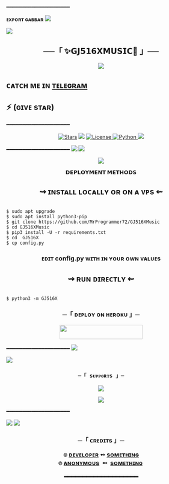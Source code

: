 ━━━━━━━━━━━━━━━━━━━━ 

 **ᴇxᴘᴏʀᴛ ɢᴀʙʙᴀʀ** 
 <img src="https://user-images.githubusercontent.com/73097560/115834477-dbab4500-a447-11eb-908a-139a6edaec5c.gif"> 

 <img src="https://user-images.githubusercontent.com/73097560/115834477-dbab4500-a447-11eb-908a-139a6edaec5c.gif"> 

  <h2 align="center"> 
 ──「 ✨𝗚𝗝𝟱𝟭𝟲𝗫𝗠𝗨𝗦𝗜𝗖🥀 」── 

 </h2> <p align="center"> 

   <img src="https://te.legra.ph/file/ffbb952864390e288b5ae.jpg"> 

 </p> 

  ## ᴄᴀᴛᴄʜ ᴍᴇ ɪɴ [ᴛᴇʟᴇɢʀᴀᴍ](https://t.me/export_gabbar)  

  ## ⚡ (ɢɪᴠᴇ sᴛᴀʀ) 
 
  ━━━━━━━━━━━━━━━━━━━━ 

<p align="center"> 
 <a href="https://github.com/MrProgrammer72/GJ516XMusic/stargazers"><img src="https://img.shields.io/github/stars/MrProgrammer72/GJ516XMusic?color=black&logo=github&logoColor=black&style=for-the-badge" alt="Stars" /></a> <a href="https://github.com/MrProgrammer72/GJ516XMusic/network/members"> <img src="https://img.shields.io/github/forks/MrProgrammer72/GJ516XMusic?color=black&logo=github&logoColor=black&style=for-the-badge" /></a> 
 <a href="https://github.com/MrProgrammer72/GJ516XMusic/blob/master/LICENSE"> <img src="https://img.shields.io/badge/License-MIT-blueviolet?style=for-the-badge" alt="License" /> </a> <a href="https://www.python.org/"> <img src="https://img.shields.io/badge/Written%20in-Python-skyblue?style=for-the-badge&logo=python" alt="Python" /> </a> 
 <a href="https://pypi.org/project/Pyrogram/"> <img src="https://img.shields.io/pypi/v/pyrogram?color=white&label=pyrogram&logo=python&logoColor=blue&style=for-the-badge" /></a> 
 </p> 

 ━━━━━━━━━━━━━━━━━━━━ 
 <img src="https://user-images.githubusercontent.com/73097560/115834477-dbab4500-a447-11eb-908a-139a6edaec5c.gif"> 
 <img src="https://user-images.githubusercontent.com/73097560/115834477-dbab4500-a447-11eb-908a-139a6edaec5c.gif"> 

 <p align="center"> 

   <img src="https://te.legra.ph/file/a63c329f891ce46acc938.jpg"> 

 </p> 

 <p align="center"> 
 <b>𝗗𝗘𝗣𝗟𝗢𝗬𝗠𝗘𝗡𝗧 𝗠𝗘𝗧𝗛𝗢𝗗𝗦</b> 

 </p> 

  <h2 align="center">  
    ⇝ ɪɴsᴛᴀʟʟ ʟᴏᴄᴀʟʟʏ ᴏʀ ᴏɴ ᴀ ᴠᴘs ⇜ 

 </h2> 

 ```console 

 $ sudo apt upgrade 
 $ sudo apt install python3-pip 
 $ git clone https://github.com/MrProgrammer72/GJ516XMusic
 $ cd GJ516XMusic 
 $ pip3 install -U -r requirements.txt 
 $ cd  GJ516X
 $ cp config.py 

 ``` 

 <h3 align="center">  
   ᴇᴅɪᴛ <b>config.py</b> ᴡɪᴛʜ ɪɴ ʏᴏᴜʀ ᴏᴡɴ ᴠᴀʟᴜᴇs 

 </h3> 

 <h2 align="center">  
 ⇝ ʀᴜɴ ᴅɪʀᴇᴄᴛʟʏ ⇜ 

 </h2> 

 ```console 

 $ python3 -m GJ516X

 ``` 
 <h3 align="center"> 
  ─「 ᴅᴇᴩʟᴏʏ ᴏɴ ʜᴇʀᴏᴋᴜ 」─ 

 </h3> 

 <p align="center"><a href="https://dashboard.heroku.com/new?template=https://github.com/Shrink99b/GJ516XMusic"> <img src="https://img.shields.io/badge/Deploy%20On%20Heroku-black?style=for-the-badge&logo=heroku" width="220" height="38.45"/></a></p>

 ━━━━━━━━━━━━━━━━━━━━ 
 <img src="https://user-images.githubusercontent.com/73097560/115834477-dbab4500-a447-11eb-908a-139a6edaec5c.gif"> 

 <img src="https://user-images.githubusercontent.com/73097560/115834477-dbab4500-a447-11eb-908a-139a6edaec5c.gif"> 

 <h3 align="center"> 

     ─「 sᴜᴩᴩᴏʀᴛs 」─ 

 </h3> 

 <p align="center"> 
 <a href="https://t.me/GJ516_DISCUSS_GROUP"><img src="https://img.shields.io/badge/-Support%20Group-blue.svg?style=for-the-badge&logo=Telegram"></a> 

 </p> 

 <p align="center"> 
 <a href="https://telegram.me/myworldGJ516"><img src="https://img.shields.io/badge/Support%20Channel-blue.svg?style=for-the-badge&logo=Telegram"></a> 

 </p> 

  ━━━━━━━━━━━━━━━━━━━━ 

 <img src="https://user-images.githubusercontent.com/73097560/115834477-dbab4500-a447-11eb-908a-139a6edaec5c.gif"> 

 <img src="https://user-images.githubusercontent.com/73097560/115834477-dbab4500-a447-11eb-908a-139a6edaec5c.gif"> 

  
 <h3 align="center"> 
     ─「 ᴄʀᴇᴅɪᴛs 」─ 
 
<b>๏ [ᴅᴇᴠᴇʟᴏᴘᴇʀ](https://github.com/MrProgrammer72)  ➻  [sᴏᴍᴇᴛʜɪɴɢ](https://github.com/MrProgrammer72/GJ516XMusic) </b><br>
<b>๏ [ᴀɴᴏɴʏᴍᴏᴜs](https://github.com/AnonymousR1025)  ➻  [sᴏᴍᴇᴛʜɪɴɢ](https://github.com/AnonymousR1025/AnonXmusic) </b>

 ━━━━━━━━━━━━━━━━━━━━
